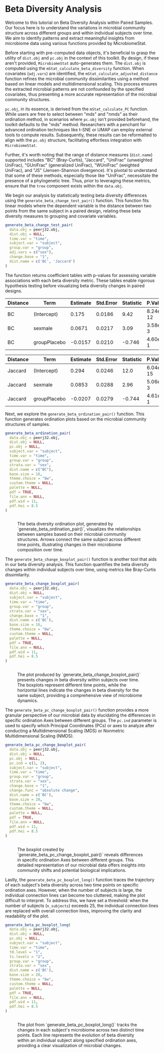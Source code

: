 # Beta Diversity Analysis

Welcome to this tutorial on Beta Diversity Analysis within Paired Samples. Our focus here is to understand the variations in microbial community structure across different groups and within individual subjects over time. We aim to identify patterns and extract meaningful insights from microbiome data using various functions provided by MicrobiomeStat.

Before starting with pre-computed data objects, it's beneficial to grasp the utility of `dist.obj` and `pc.obj` in the context of this toolkit. By design, if these aren't provided, `MicrobiomeStat` auto-generates them. The `dist.obj` is computed using the `mStat_calculate_beta_diversity` function. When covariates (`adj.vars`) are identified, the `mStat_calculate_adjusted_distance` function refines the microbial community dissimilarities using a method based on linear models and multidimensional scaling. This process ensures the extracted microbial patterns are not confounded by the specified covariates, thus presenting a more accurate representation of the microbial community structures.

`pc.obj`, in its essence, is derived from the `mStat_calculate_PC` function. While users are free to select between "mds" and "nmds" as their ordination method, in scenarios where `pc.obj` isn't provided beforehand, the toolkit defaults to the "mds" method. Researchers with a penchant for advanced ordination techniques like t-SNE or UMAP can employ external tools to compute results. Subsequently, these results can be reformatted to align with the `pc.obj` structure, facilitating effortless integration with `MicrobiomeStat`.

Further, it's worth noting that the range of distance measures (`dist.name`) supported includes "BC" (Bray-Curtis), "Jaccard", "UniFrac" (unweighted UniFrac), "GUniFrac" (generalized UniFrac), "WUniFrac" (weighted UniFrac), and "JS" (Jensen-Shannon divergence). It's pivotal to understand that some of these methods, especially those like "UniFrac", necessitate the presence of a phylogenetic tree. Thus, prior to leveraging these metrics, ensure that the `tree` component exists within the `data.obj`.

We begin our analysis by statistically testing beta diversity differences using the `generate_beta_change_test_pair()` function. This function fits linear models where the dependent variable is the distance between two points from the same subject in a paired design, relating these beta diversity measures to grouping and covariate variables.

```r
generate_beta_change_test_pair(
  data.obj = peerj32.obj,
  dist.obj = NULL,
  time.var = "time",
  subject.var = "subject",
  group.var = "group",
  adj.vars = c("sex"),
  change.base = "1",
  dist.name = c('BC', 'Jaccard') 
)
```

The function returns coefficient tables with p-values for assessing variable associations with each beta diversity metric. These tables enable rigorous hypothesis testing before visualizing beta diversity changes in paired designs.

<table><thead><tr><th width="134">Distance</th><th>Term</th><th>Estimate</th><th>Std.Error</th><th>Statistic</th><th>P.Value</th></tr></thead><tbody><tr><td>BC</td><td>(Intercept)</td><td>0.175</td><td>0.0186</td><td>9.42</td><td>8.24e-12</td></tr><tr><td>BC</td><td>sexmale</td><td>0.0671</td><td>0.0217</td><td>3.09</td><td>3.58e-3</td></tr><tr><td>BC</td><td>groupPlacebo</td><td>-0.0157</td><td>0.0210</td><td>-0.746</td><td>4.60e-1</td></tr></tbody></table>

<table><thead><tr><th width="123">Distance</th><th>Term</th><th>Estimate</th><th>Std.Error</th><th>Statistic</th><th>P.Value</th></tr></thead><tbody><tr><td>Jaccard</td><td>(Intercept)</td><td>0.294</td><td>0.0246</td><td>12.0</td><td>6.04e-15</td></tr><tr><td>Jaccard</td><td>sexmale</td><td>0.0853</td><td>0.0288</td><td>2.96</td><td>5.06e-3</td></tr><tr><td>Jaccard</td><td>groupPlacebo</td><td>-0.0207</td><td>0.0279</td><td>-0.744</td><td>4.61e-1</td></tr></tbody></table>

Next, we explore the `generate_beta_ordination_pair()` function. This function generates ordination plots based on the microbial community structures of samples.

```r
generate_beta_ordination_pair(
  data.obj = peerj32.obj,
  dist.obj = NULL,
  pc.obj = NULL,
  subject.var = "subject",
  time.var = "time",
  group.var = "group",
  strata.var = "sex",
  dist.name = c("BC"),
  base.size = 16,
  theme.choice = "bw",
  custom.theme = NULL,
  palette = NULL,
  pdf = TRUE,
  file.ann = NULL,
  pdf.wid = 11,
  pdf.hei = 8.5
)
```

<figure><img src="../.gitbook/assets/Screenshot 2023-10-11 at 15.07.10.png" alt=""><figcaption><p>The beta diversity ordination plot, generated by `generate_beta_ordination_pair()`, visualizes the relationships between samples based on their microbial community structures. Arrows connect the same subject across different time points, illustrating changes in their microbiome composition over time.</p></figcaption></figure>

The `generate_beta_change_boxplot_pair()` function is another tool that aids in our beta diversity analysis. This function quantifies the beta diversity changes within individual subjects over time, using metrics like Bray-Curtis dissimilarity.

```r
generate_beta_change_boxplot_pair(
  data.obj = peerj32.obj,
  dist.obj = NULL,
  subject.var = "subject",
  time.var = "time",
  group.var = "group",
  strata.var = "sex",
  change.base = "1",
  dist.name = c('BC'),
  base.size = 16,
  theme.choice = "bw",
  custom.theme = NULL,
  palette = NULL,
  pdf = TRUE,
  file.ann = NULL,
  pdf.wid = 11,
  pdf.hei = 8.5
)
```

<figure><img src="../.gitbook/assets/Screenshot 2023-10-11 at 15.08.07.png" alt=""><figcaption><p>The plot produced by `generate_beta_change_boxplot_pair()` presents changes in beta diversity within subjects over time. The boxplots represent different time points, while the horizontal lines indicate the changes in beta diversity for the same subject, providing a comprehensive view of microbiome dynamics.</p></figcaption></figure>

The `generate_beta_pc_change_boxplot_pair()` function provides a more granular perspective of our microbial data by elucidating the differences in specific ordination Axes between different groups. The `pc.ind` parameter is used to specify which Principal Coordinates (PCs) or axes to analyze after conducting a Multidimensional Scaling (MDS) or Nonmetric Multidimensional Scaling (NMDS).

```r
generate_beta_pc_change_boxplot_pair(
  data.obj = peerj32.obj,
  dist.obj = NULL,
  pc.obj = NULL,
  pc.ind = c(1, 2),
  subject.var = "subject",
  time.var = "time",
  group.var = "group",
  strata.var = "sex",
  change.base = "1",
  change.func = "absolute change",
  dist.name = c('BC'),
  base.size = 20,
  theme.choice = "bw",
  custom.theme = NULL,
  palette = NULL,
  pdf = TRUE,
  file.ann = NULL,
  pdf.wid = 11,
  pdf.hei = 8.5
)
```

<figure><img src="../.gitbook/assets/Screenshot 2023-10-11 at 15.09.03.png" alt=""><figcaption><p>The boxplot created by `generate_beta_pc_change_boxplot_pair()` reveals differences in specific ordination Axes between different groups. This detailed representation of our microbial data offers insights into community shifts and potential biological implications.</p></figcaption></figure>

Lastly, the `generate_beta_pc_boxplot_long()` function traces the trajectory of each subject's beta diversity across two time points on specific ordination axes. However, when the number of subjects is large, the individual connection lines can become too cluttered, making the plot difficult to interpret. To address this, we have set a threshold: when the number of subjects (`n_subjects`) exceeds 25, the individual connection lines are replaced with overall connection lines, improving the clarity and readability of the plot.

```r
generate_beta_pc_boxplot_long(
  data.obj = peerj32.obj,
  dist.obj = NULL,
  pc.obj = NULL,
  subject.var = "subject",
  time.var = "time",
  t0.level = "1",
  ts.levels = "2",
  group.var = "group",
  strata.var = "sex",
  dist.name = c('BC'),
  base.size = 20,
  theme.choice = "bw",
  custom.theme = NULL,
  palette = NULL,
  pdf = TRUE,
  file.ann = NULL,
  pdf.wid = 11,
  pdf.hei = 8.5
)
```

<figure><img src="../.gitbook/assets/Screenshot 2023-10-11 at 15.10.07.png" alt=""><figcaption><p>The plot from `generate_beta_pc_boxplot_long()` tracks the changes in each subject's microbiome across two distinct time points. Each line represents the evolution of beta diversity within an individual subject along specified ordination axes, providing a clear visualization of microbial changes.</p></figcaption></figure>
